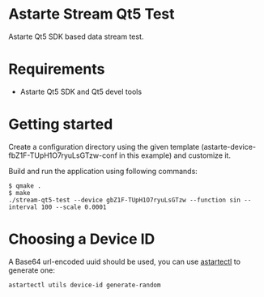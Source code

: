 Astarte Stream Qt5 Test
=======================

Astarte Qt5 SDK based data stream test.

Requirements
============

* Astarte Qt5 SDK and Qt5 devel tools

Getting started
===============

Create a configuration directory using the given template (astarte-device-fbZ1F-TUpH1O7ryuLsGTzw-conf in this example) and customize it.

Build and run the application using following commands:
```
$ qmake .
$ make
./stream-qt5-test --device gbZ1F-TUpH1O7ryuLsGTzw --function sin --interval 100 --scale 0.0001
```

Choosing a Device ID
=========

A Base64 url-encoded uuid should be used, you can use [astartectl](https://github.com/astarte-platform/astartectl#installation) to generate one:

```
astartectl utils device-id generate-random
```
